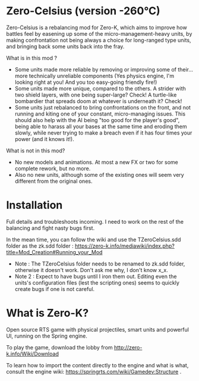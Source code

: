 Zero-Celsius (version -260°C)
======

Zero-Celsius is a rebalancing mod for Zero-K, which aims to improve how battles feel by easening up some of the micro-management-heavy units, by making confrontation not being always a choice for long-ranged type units, and bringing back some units back into the fray.

What is in this mod ? 

- Some units made more reliable by removing or improving some of their... more technically unreliable components (Yes physics engine, I'm looking right at you! And you too easy-going friendly fire!)
- Some units made more unique, compared to the others. A strider with two shield layers, with one being super-large? Check! A turtle-like bombardier that spreads doom at whatever is underneath it? Check!
- Some units just rebalanced to bring confrontations on the front, and not running and kiting one of your constant, micro-managing issues. This should also help with the AI being "too good for the player's good", being able to harass all your bases at the same time and eroding them slowly, while never trying to make a breach even if it has four times your power (and it knows it!).

What is not in this mod?

- No new models and animations. At most a new FX or two for some complete rework, but no more.
- Also no new units, although some of the existing ones will seem very different from the original ones.

Installation
=====

Full details and troubleshoots incoming. I need to work on the rest of the balancing and fight nasty bugs first.

In the mean time, you can follow the wiki and use the TZeroCelsius.sdd folder as the zk.sdd folder : https://zero-k.info/mediawiki/index.php?title=Mod_Creation#Running_your_Mod

- Note : The TZeroCelsius folder needs to be renamed to zk.sdd folder, otherwise it doesn't work. Don't ask me why, I don't know x_x.
- Note 2 : Expect to have bugs until I iron them out. Editing even the units's configuration files (lest the scripting ones) seems to quickly create bugs if one is not careful.

What is Zero-K?
======
Open source RTS game with physical projectiles, smart units and powerful UI, running on the Spring engine.

To play the game, download the lobby from http://zero-k.info/Wiki/Download

To learn how to import the content directly to the engine and what is what, consult the engine wiki: https://springrts.com/wiki/Gamedev:Structure .


